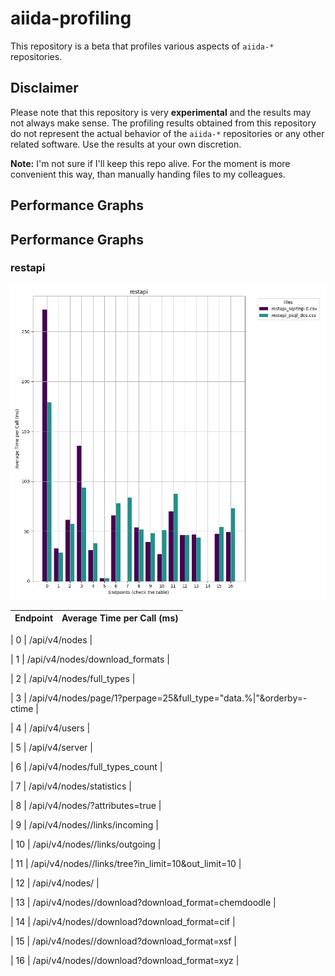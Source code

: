 # aiida-profiling

This repository is a beta that profiles various aspects of `aiida-*` repositories.

## Disclaimer

Please note that this repository is very **experimental** and the results may not always make sense.
The profiling results obtained from this repository do not represent the actual behavior of the `aiida-*` repositories or any other related software. Use the results at your own discretion.

**Note:** I'm not sure if I'll keep this repo alive. For the moment is more convenient this way, than manually handing files to my colleagues.


## Performance Graphs 
## Performance Graphs

### restapi

![](results/performance_graphs/restapi.png)

| Endpoint | Average Time per Call (ms) |
| --- | --- |

| 0 |  /api/v4/nodes |

| 1 |  /api/v4/nodes/download_formats |

| 2 |  /api/v4/nodes/full_types |

| 3 |  /api/v4/nodes/page/1?perpage=25&full_type="data.%|"&orderby=-ctime |

| 4 |  /api/v4/users |

| 5 |  /api/v4/server |

| 6 |  /api/v4/nodes/full_types_count |

| 7 |  /api/v4/nodes/statistics |

| 8 |  /api/v4/nodes/<id>?attributes=true |

| 9 |  /api/v4/nodes/<id>/links/incoming |

| 10 |  /api/v4/nodes/<id>/links/outgoing |

| 11 |  /api/v4/nodes/<id>/links/tree?in_limit=10&out_limit=10 |

| 12 |  /api/v4/nodes/<id> |

| 13 |  /api/v4/nodes/<id>/download?download_format=chemdoodle |

| 14 |  /api/v4/nodes/<id>/download?download_format=cif |

| 15 |  /api/v4/nodes/<id>/download?download_format=xsf |

| 16 |  /api/v4/nodes/<id>/download?download_format=xyz |

